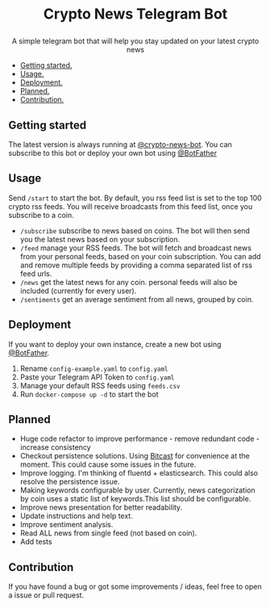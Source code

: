 # <p align="center"> Crypto News Telegram Bot

<p align="center"> A simple telegram bot that will help you stay updated on your latest crypto news 

* [Getting started.](#getting-started)
* [Usage.](#usage)
* [Deployment.](#deployment)
* [Planned.](#planned)
* [Contribution.](#contribution)



## Getting started
The latest version is always running at [@crypto-news-bot](https://t.me/crypstream_bot). You can subscribe to this bot or deploy your own bot using [@BotFather](https://t.me/BotFather)

## Usage
Send ``/start`` to start the bot. By default, you rss feed list is set to the top 100 crypto rss feeds.
You will receive broadcasts from this feed list, once you subscribe to a coin. 
* ``/subscribe``  subscribe to news based on coins. The bot will then send you the latest news based on your subscription. 
* ``/feed`` manage your RSS feeds. The bot will fetch and broadcast news from your personal feeds, based on your coin subscription.
You can add and remove multiple feeds by providing a comma separated list of rss feed urls.
* ``/news`` get the latest news for any coin. personal feeds will also be included (currently for every user).
* ``/sentiments`` get an average sentiment from all news, grouped by coin. 

   
## Deployment 
If you want to deploy your own instance, create a new bot using [@BotFather](https://t.me/BotFather). 
1. Rename `config-example.yaml` to `config.yaml`
2. Paste your Telegram API Token to `config.yaml`
3. Manage your default RSS feeds using `feeds.csv`
4. Run `docker-compose up -d` to start the bot

## Planned 
* Huge code refactor to improve performance - remove redundant code - increase consistency 
* Checkout persistence solutions. Using [Bitcast](https://github.com/prologic/bitcask) for convenience at the moment. This could cause some issues in the future. 
* Improve logging. I'm thinking of fluentd + elasticsearch. This could also resolve the persistence issue.
* Making keywords configurable by user. Currently, news categorization by coin uses a static list of keywords.This list should be configurable.
* Improve news presentation for better readability.
* Update instructions and help text. 
* Improve sentiment analysis.
* Read ALL news from single feed (not based on coin).
* Add tests 

## Contribution 
If you have found a bug or got some improvements / ideas, feel free to open a issue or pull request. 